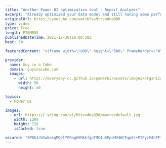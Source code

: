 ```yaml
---
title: "Another Power BI optimization tool - Report Analyzer"
excerpt: "Already optimized your data model and still having some performance issues in Power BI? Check out Michael Kovalsky's Report Analyzer tool to inspect your report.   Michael Kovalsky: https://www.linkedin.com/in/michaelkovalsky/  Michael Kovalsky's blog: https://www.elegantbi.com/  Report Analyzer https://www.elegantbi.com/post/reportanalyzer"
originalUrl: https://youtube.com/watch?v=MttvudnaBD0
type: video
price: Free
length: PT6M59S
publishedDateTime: 2021-12-30T16:00:10Z
heat: 50

featuredContent: "<iframe width=\"800\" height=\"500\" frameborder=\"0\" src=\"https://www.youtube.com/embed/MttvudnaBD0\" allow=\"accelerometer; autoplay; encrypted-media; gyroscope; picture-in-picture\" allowfullscreen></iframe>"

provider:
  name: Guy in a Cube
  domain: guyinacube.com
  images:
    - url: https://everyday-cc.github.io/powerbi/assets/images/organizations/guyinacube.com-50x50.jpg
      width: 50
      height: 50

topics:
  - Power BI

images:
  - url: https://i.ytimg.com/vi/MttvudnaBD0/maxresdefault.jpg
    width: 1280
    height: 720
    isCached: true

secured: "0POh4/KXwkakqMQelYPDngG6MkkfgaTMC4uSPpoMV4WCFqpSl+PIFyzV4hPFtMpyVXfgmYe6XB4546en2rJyYxbTDgEu2Iu1wmWP9IOhws1eV2DQye/geFWtVX/txVWDY3k7VGnwTBpWFBprkVW74Ed2P17YcbEFwKaxwTR3S/0Syb35tRMkJGTBDfTjm0z2LIVRGAazV5AA/JHuqEpezSgiWtYXAcNKKwirBlK83jPFkarcZbpsCDR+wxV88jbPTb5fsxwtQaYw0/0YHyLvlvo/YU86UQ/kPFPEh/t3iA+v67OilWJktz73m2Rf264/OnqL0nsEXETQzz6S4msvEIJytGOugTOkB95mG0uWkU9eroEOr6M+qeWL8MPtOGN8RxJplzC2cLYazDHi0sguJyrten5uUWFLOYpzr/BYBxQ=;735ruS3FM0xkKgc+Mlq/Ag=="
---
```


